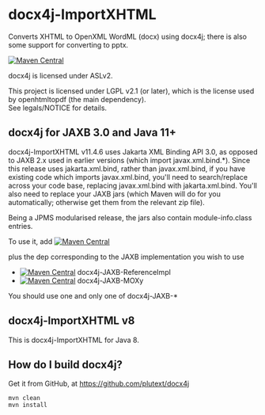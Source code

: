 docx4j-ImportXHTML
==================

Converts XHTML to OpenXML WordML (docx) using docx4j; there is also some support for converting to pptx.

[![Maven Central](https://maven-badges.herokuapp.com/maven-central/org.docx4j/docx4j-ImportXHTML/badge.svg)](https://maven-badges.herokuapp.com/maven-central/org.docx4j/docx4j-ImportXHTML)

docx4j is licensed under ASLv2.

This project is licensed under LGPL v2.1 (or later), which is the license used by openhtmltopdf (the main dependency).  
See legals/NOTICE for details.


docx4j for JAXB 3.0 and Java 11+
--------------------------------

docx4j-ImportXHTML v11.4.6 uses Jakarta XML Binding API 3.0, as opposed to JAXB 2.x used in earlier versions (which import javax.xml.bind.*).  Since this release uses jakarta.xml.bind, rather than javax.xml.bind, if you have existing code which imports javax.xml.bind, you'll need to search/replace across your code base, replacing javax.xml.bind with jakarta.xml.bind. You'll also need to replace your JAXB jars (which Maven will do for you automatically; otherwise get them from the relevant zip file).

Being a JPMS modularised release, the jars also contain module-info.class entries.

To use it, add [![Maven Central](https://maven-badges.herokuapp.com/maven-central/org.docx4j/docx4j-ImportXHTML/badge.svg)](https://maven-badges.herokuapp.com/maven-central/org.docx4j/docx4j-ImportXHTML)


plus the dep corresponding to the JAXB implementation you wish to use

* [![Maven Central](https://maven-badges.herokuapp.com/maven-central/org.docx4j/docx4j-JAXB-ReferenceImpl/badge.svg)](https://maven-badges.herokuapp.com/maven-central/org.docx4j/docx4j-JAXB-ReferenceImpl)
 docx4j-JAXB-ReferenceImpl
* [![Maven Central](https://maven-badges.herokuapp.com/maven-central/org.docx4j/docx4j-JAXB-MOXy/badge.svg)](https://maven-badges.herokuapp.com/maven-central/org.docx4j/docx4j-JAXB-MOXy)
 docx4j-JAXB-MOXy

You should use one and only one of docx4j-JAXB-* 
 

docx4j-ImportXHTML v8
----------------------

This is docx4j-ImportXHTML for Java 8. 


 
How do I build docx4j?
----------------------

Get it from GitHub, at https://github.com/plutext/docx4j

```
mvn clean
mvn install
```